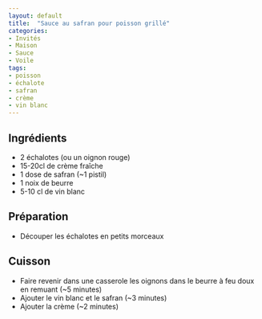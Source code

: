 ```yaml
---
layout: default
title:  "Sauce au safran pour poisson grillé"
categories:
- Invités
- Maison
- Sauce
- Voile
tags:
- poisson
- échalote
- safran
- crème
- vin blanc
--- 
```


## Ingrédients

- 2 échalotes (ou un oignon rouge)
- 15-20cl de crème fraîche 
- 1 dose de safran (~1 pistil)
- 1 noix de beurre
- 5-10 cl de vin blanc

## Préparation

- Découper les échalotes en petits morceaux

## Cuisson

- Faire revenir dans une casserole les oignons dans le beurre à feu doux en remuant (~5 minutes)
- Ajouter le vin blanc et le safran (~3 minutes)
- Ajouter la crème (~2 minutes)
